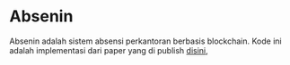 # Absenin

Absenin adalah sistem absensi perkantoran berbasis blockchain.
Kode ini adalah implementasi dari paper yang di publish [disini](https://ejournal.ikado.ac.id/index.php/teknika/article/view/775),